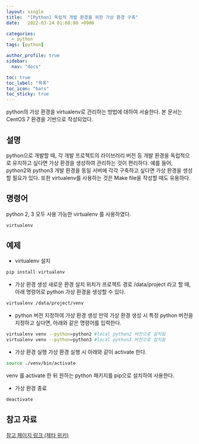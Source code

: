 ```yaml
---
layout: single
title:  "[Python] 독립적 개발 환경을 위한 가상 환경 구축"
date:   2022-03-24 01:08:00 +0900

categories:
  - python
tags: [python]

author_profile: true
sidebar:
  nav: "docs"

toc: true
toc_label: "목록"
toc_icon: "bars"
toc_sticky: true 
---
```


python의 가상 환경을 virtualenv로 관리하는 방법에 대하여 서술한다. 본 문서는 CentOS 7 환경을 기반으로 작성되었다.
## 설명
python으로 개발할 때, 각 개발 프로젝트의 라이브러리 버전 등 개발 환경을 독립적으로 유지하고 싶다면 가상 환경을 생성하여 관리하는 것이 편리하다. 예를 들어, python2와 python3 개발 환경을 동일 서버에 각각 구축하고 싶다면 가상 환경을 생성할 필요가 있다. 또한 virtualenv를 사용하는 것은 Make file을 작성할 때도 유용하다.
## 명령어
python 2, 3 모두 사용 가능한 virtualenv 를 사용하였다.
```bash
virtualenv
```
## 예제 
* virtualenv 설치
```bash
pip install virtualenv
```
* 가상 환경 생성
새로운 환경 설치 위치가 프로젝트 경로 /data/project 라고 할 때, 아래 명령어로 python 가상 환경을 생성할 수 있다. 
```bash
virtualenv /data/project/venv 
```
* python 버전 지정하여 가상 환경 생성
만약 가상 환경 생성 시 특정 python 버전을 지정하고 싶다면, 아래와 같은 명령어를 입력한다.
```bash
virtualenv venv --python=python2 #local python2 버전으로 설치됨
virtualenv venv --python=python3 #local python3 버전으로 설치됨
```
* 가상 환경 실행
가상 환경 실행 시 아래와 같이 activate 한다.
```bash
source ./venv/bin/activate
```
venv 를 activate 한 뒤 원하는 python 패키지를 pip으로 설치하여 사용한다.
* 가상 환경 종료
```bash
deactivate
```

## 참고 자료
[참고 페이지 링크 (제타 위키)](https://zetawiki.com/wiki/Virtualenv_%EC%82%AC%EC%9A%A9%EB%B2%95)
